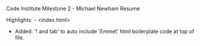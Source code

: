 Code Institute Milestone 2 - Michael Newham Resume

Highlights: -
<index.html>
- Added: '! and tab' to auto include 'Emmet' html boilerplate code at top of file.

